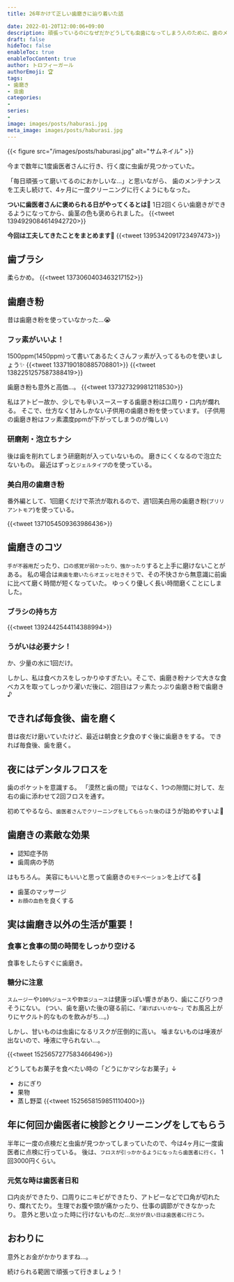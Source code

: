 ```yaml
---
title: 26年かけて正しい歯磨きに辿り着いた話

date: 2022-01-20T12:00:06+09:00
description: 頑張っているのになぜだかどうしても虫歯になってしまう人のために、歯のメンテナンスのコツをまとめてみました。歯磨き粉から食事についてまで！
draft: false
hideToc: false
enableToc: true
enableTocContent: true
author: トロフィーガール
authorEmoji: 🏆
tags:
- 歯磨き
- 虫歯
categories:
- 
series:
- 
image: images/posts/haburasi.jpg
meta_image: images/posts/haburasi.jpg
---
```


{{< figure src="/images/posts/haburasi.jpg" alt="サムネイル" >}}

今まで数年に1度歯医者さんに行き、行く度に虫歯が見つかっていた。

「毎日頑張って磨いてるのにおかしいな…」と思いながら、
歯のメンテナンスを工夫し続けて、4ヶ月に一度クリーニングに行くようにもなった。

**ついに歯医者さんに褒められる日がやってくるとは🎉**
1日2回くらい歯磨きができるようになってから、歯茎の色も褒められました。
{{<tweet 1394929084614942720>}}

**今回は工夫してきたことをまとめます🦷**
{{<tweet 1395342091723497473>}}

## 歯ブラシ
柔らかめ。
{{<tweet 1373060403463217152>}}

## 歯磨き粉
昔は歯磨き粉を使っていなかった…😭

### フッ素がいいよ！
1500ppm(1450ppm)って書いてあるたくさんフッ素が入ってるものを使いましょう✨
{{<tweet 1337190180885708801>}}
{{<tweet 1382251257587388419>}}

歯磨き粉も意外と高価…。
{{<tweet 1373273299812118530>}}

私はアトピー故か、少しでも辛いスースーする歯磨き粉は口周り・口内が爛れる。
そこで、仕方なく甘みしかない子供用の歯磨き粉を使っています。
(子供用の歯磨き粉はフッ素濃度ppmが下がってしまうのが悔しい)

### 研磨剤・泡立ちナシ
後は歯を削れてしまう研磨剤が入っていないもの。
磨きにくくなるので泡立たないもの。
最近はずっと`ジェルタイプ`のを使っている。

### 美白用の歯磨き粉
番外編として、1回磨くだけで茶渋が取れるので、週1回美白用の歯磨き粉(`ブリリアントモア`)を使っている。

{{<tweet 1371054509363986436>}}

## 歯磨きのコツ
`手が不器用`だったり、`口の感覚が弱かったり、強かったり`すると上手に磨けないことがある。
私の場合は`奥歯を磨いたらオエッと吐きそう`で、その不快さから無意識に前歯に比べて磨く時間が短くなっていた。
ゆっくり優しく長い時間磨くことにしました。

### ブラシの持ち方
{{<tweet 1392442544114388994>}}

### うがいは必要ナシ！
か、少量の水に1回だけ。

しかし、私は食べカスをしっかりゆすぎたい。そこで、歯磨き粉ナシで大きな食べカスを取ってしっかり濯いだ後に、2回目はフッ素たっぷり歯磨き粉で歯磨き♪

## できれば毎食後、歯を磨く
昔は夜だけ磨いていたけど、最近は朝食と夕食のすぐ後に歯磨きをする。
できれば毎食後、歯を磨く。

## 夜にはデンタルフロスを
歯のポケットを意識する。
「漠然と歯の間」ではなく、1つの隙間に対して、左右の歯に添わせて2回フロスを通す。

初めてやるなら、`歯医者さんでクリーニングをしてもらった後`のほうが始めやすいよ🤍

## 歯磨きの素敵な効果
* 認知症予防
* 歯周病の予防

はもちろん。
美容にもいいと思って歯磨きの`モチベーション`を上げてる💪

* 歯茎のマッサージ
* `お顔の血色`を良くする

## 実は歯磨き以外の生活が重要！

### 食事と食事の間の時間をしっかり空ける
食事をしたらすぐに歯磨き。

### 糖分に注意
`スムージー`や`100%ジュース`や`野菜ジュース`は健康っぽい響きがあり、歯にこびりつきそうにない。
(つい、歯を磨いた後の寝る前に、`「濯げばいいかな~」`でお風呂上がりにヤクルト的なものを飲みがち…。)

しかし、甘いものは虫歯になるリスクが圧倒的に高い。
噛まないものは唾液が出ないので、唾液に守られない…。

{{<tweet 1525657277583466496>}}

どうしてもお菓子を食べたい時の「どうにかマシなお菓子」↓
* おにぎり
* 果物
* 蒸し野菜
{{<tweet 1525658159851110400>}}

## 年に何回か歯医者に検診とクリーニングをしてもらう
半年に一度の点検だと虫歯が見つかってしまっていたので、今は4ヶ月に一度歯医者に点検に行っている。
後は、`フロスが引っかかるようになったら歯医者に行く。`
1回3000円くらい。

### 元気な時は歯医者日和
口内炎ができたり、口周りにニキビができたり、アトピーなどで口角が切れたり、爛れてたり。
生理でお腹や頭が痛かったり、仕事の調節ができなかったり。
意外と思い立った時に行けないものだ…`気分が良い日は歯医者に行こう。`

## おわりに
意外とお金がかかりますね…。

続けられる範囲で頑張って行きましょう！